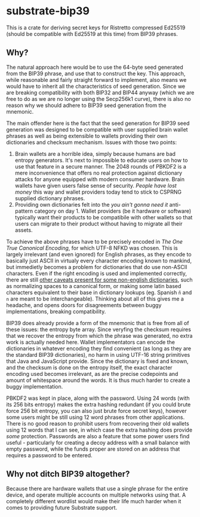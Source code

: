 # substrate-bip39

This is a crate for deriving secret keys for Ristretto compressed Ed25519 (should be compatible with Ed25519 at this time) from BIP39 phrases.

## Why?

The natural approach here would be to use the 64-byte seed generated from the BIP39 phrase, and use that to construct the key. This approach, while reasonable and fairly straight forward to implement, also means we would have to inherit all the characteristics of seed generation. Since we are breaking compatibility with both BIP32 and BIP44 anyway (which we are free to do as we are no longer using the Secp256k1 curve), there is also no reason why we should adhere to BIP39 seed generation from the mnemonic.

The main offender here is the fact that the seed generation for BIP39 seed generation was designed to be compatible with user supplied brain wallet phrases as well as being extensible to wallets providing their own dictionaries and checksum mechanism. Issues with those two points:

1. Brain wallets are a horrible idea, simply because humans are bad entropy generators. It's next to impossible to educate users on how to use that feature in a secure manner. The 2048 rounds of PBKDF2 is a mere inconvenience that offers no real protection against dictionary attacks for anyone equipped with modern consumer hardware. Brain wallets have given users false sense of security. _People have lost money_ this way and wallet providers today tend to stick to CSPRNG supplied dictionary phrases.
2. Providing own dictionaries felt into the _you ain't gonna need it_ anti-pattern category on day 1. Wallet providers (be it hardware or software) typically want their products to be compatibile with other wallets so that users can migrate to their product without having to migrate all their assets.

To achieve the above phrases have to be precisely encoded in _The One True Canonical Encoding_, for which UTF-8 NFKD was chosen. This is largely irrelevant (and even ignored) for English phrases, as they encode to basically just ASCII in virtualy every character encoding known to mankind, but immedietly becomes a problem for dictionaries that do use non-ASCII characters. Even if the right encoding is used and implemented correctly, there are still [other caveats present for some non-english dictionaries](https://github.com/bitcoin/bips/blob/master/bip-0039/bip-0039-wordlists.md), such as normalizing spaces to a canonical form, or making some latin based characters equivalent to their base in dictionary lookups (eg. Spanish `ñ` and `n` are meant to be interchangeable). Thinking about all of this gives me a headache, and opens doors for disagreements between buggy implementations, breaking compatibility.

BIP39 does already provide a form of the mnemonic that is free from all of these issues: the entropy byte array. Since veryfing the checksum requires that we recover the entropy from which the phrase was generated, no extra work is actually needed here. Wallet implementators can encode the dictionaries in whatever encoding they find convenient (as long as they are the standard BIP39 dictionaries), no harm in using UTF-16 string primitives that Java and JavaScript provide. Since the dictionary is fixed and known, and the checksum is done on the entropy itself, the exact character encoding used becomes irrelevant, as are the precise codepoints and amount of whitespace around the words. It is thus much harder to create a buggy implementation.

PBKDF2 was kept in place, along with the password. Using 24 words (with its 256 bits entropy) makes the extra hashing redundant (if you could brute force 256 bit entropy, you can also just brute force secret keys), however some users might be still using 12 word phrases from other applications. There is no good reason to prohibit users from recovering their old wallets using 12 words that I can see, in which case the extra hashing does provide _some_ protection. Passwords are also a feature that some power users find useful - particularly for creating a decoy address with a small balance with empty password, while the funds proper are stored on an address that requires a password to be entered.

## Why not ditch BIP39 altogether?

Because there are hardware wallets that use a single phrase for the entire device, and operate multiple accounts on multiple networks using that. A completely different wordlist would make their life much harder when it comes to providing future Substrate support.
